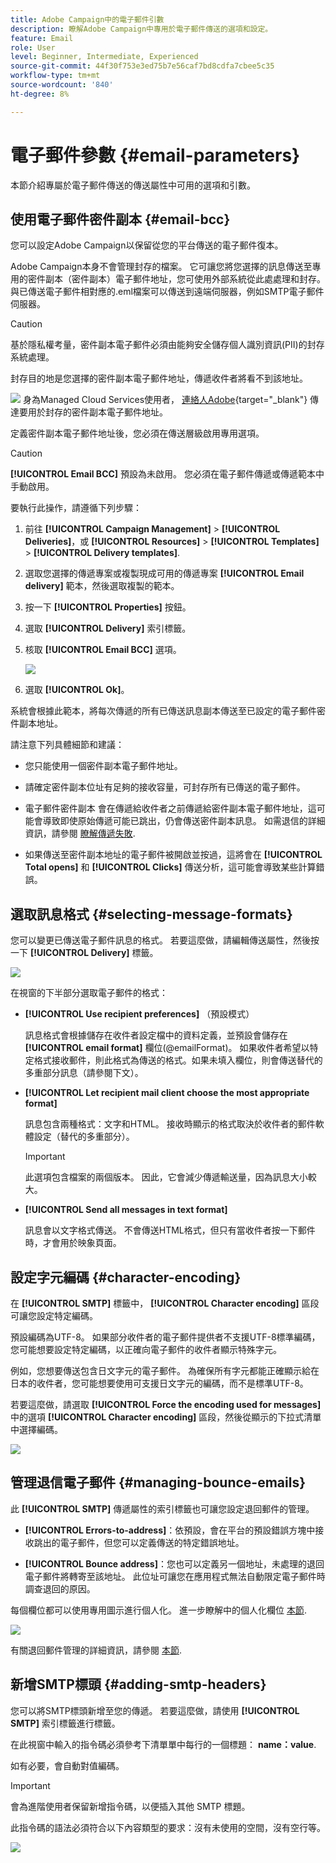 ```yaml
---
title: Adobe Campaign中的電子郵件引數
description: 瞭解Adobe Campaign中專用於電子郵件傳送的選項和設定。
feature: Email
role: User
level: Beginner, Intermediate, Experienced
source-git-commit: 44f30f753e3ed75b7e56caf7bd8cdfa7cbee5c35
workflow-type: tm+mt
source-wordcount: '840'
ht-degree: 8%

---
```


# 電子郵件參數 {#email-parameters}

本節介紹專屬於電子郵件傳送的傳送屬性中可用的選項和引數。

## 使用電子郵件密件副本 {#email-bcc}

<!--
>[!NOTE]
>
>This capability is available starting Campaign v8.3. To check your version, refer to [this section](../start/compatibility-matrix.md#how-to-check-your-campaign-version-and-buildversion)-->

您可以設定Adobe Campaign以保留從您的平台傳送的電子郵件復本。

Adobe Campaign本身不會管理封存的檔案。 它可讓您將您選擇的訊息傳送至專用的密件副本（密件副本）電子郵件地址，您可使用外部系統從此處處理和封存。 與已傳送電子郵件相對應的.eml檔案可以傳送到遠端伺服器，例如SMTP電子郵件伺服器。

>[!CAUTION]
>
>基於隱私權考量，密件副本電子郵件必須由能夠安全儲存個人識別資訊(PII)的封存系統處理。

封存目的地是您選擇的密件副本電子郵件地址，傳遞收件者將看不到該地址。

![](../assets/do-not-localize/speech.png)  身為Managed Cloud Services使用者， [連絡人Adobe](../start/campaign-faq.md#support){target="_blank"} 傳達要用於封存的密件副本電子郵件地址。

定義密件副本電子郵件地址後，您必須在傳送層級啟用專用選項。

>[!CAUTION]
>
>**[!UICONTROL Email BCC]** 預設為未啟用。 您必須在電子郵件傳遞或傳遞範本中手動啟用。

要執行此操作，請遵循下列步驟：

1. 前往 **[!UICONTROL Campaign Management]** > **[!UICONTROL Deliveries]**，或 **[!UICONTROL Resources]** > **[!UICONTROL Templates]** > **[!UICONTROL Delivery templates]**.
1. 選取您選擇的傳遞專案或複製現成可用的傳遞專案 **[!UICONTROL Email delivery]** 範本，然後選取複製的範本。
1. 按一下 **[!UICONTROL Properties]** 按鈕。
1. 選取 **[!UICONTROL Delivery]** 索引標籤。
1. 核取 **[!UICONTROL Email BCC]** 選項。

   ![](assets/email-bcc.png)

1. 選取 **[!UICONTROL Ok]**。

系統會根據此範本，將每次傳遞的所有已傳送訊息副本傳送至已設定的電子郵件密件副本地址。

請注意下列具體細節和建議：

* 您只能使用一個密件副本電子郵件地址。

* 請確定密件副本位址有足夠的接收容量，可封存所有已傳送的電子郵件。

* 電子郵件密件副本 <!--with Enhanced MTA--> 會在傳遞給收件者之前傳遞給密件副本電子郵件地址，這可能會導致即使原始傳遞可能已跳出，仍會傳送密件副本訊息。 如需退信的詳細資訊，請參閱 [瞭解傳遞失敗](delivery-failures.md).

* 如果傳送至密件副本地址的電子郵件被開啟並按過，這將會在 **[!UICONTROL Total opens]** 和 **[!UICONTROL Clicks]** 傳送分析，這可能會導致某些計算錯誤。

<!--Only successfully sent emails are taken in account, bounces are not.-->

## 選取訊息格式 {#selecting-message-formats}

您可以變更已傳送電子郵件訊息的格式。 若要這麼做，請編輯傳送屬性，然後按一下 **[!UICONTROL Delivery]** 標籤。

![](assets/email-message-format.png)

在視窗的下半部分選取電子郵件的格式：

* **[!UICONTROL Use recipient preferences]** （預設模式）

  訊息格式會根據儲存在收件者設定檔中的資料定義，並預設會儲存在 **[!UICONTROL email format]** 欄位(@emailFormat)。 如果收件者希望以特定格式接收郵件，則此格式為傳送的格式。如果未填入欄位，則會傳送替代的多重部分訊息（請參閱下文）。

* **[!UICONTROL Let recipient mail client choose the most appropriate format]**

  訊息包含兩種格式：文字和HTML。 接收時顯示的格式取決於收件者的郵件軟體設定（替代的多重部分）。

  >[!IMPORTANT]
  >
  >此選項包含檔案的兩個版本。 因此，它會減少傳遞輸送量，因為訊息大小較大。

* **[!UICONTROL Send all messages in text format]**

  訊息會以文字格式傳送。 不會傳送HTML格式，但只有當收件者按一下郵件時，才會用於映象頁面。

<!--
>[!NOTE]
>
>For more on defining the email content, see [this section]().-->

## 設定字元編碼 {#character-encoding}

在 **[!UICONTROL SMTP]** 標籤中， **[!UICONTROL Character encoding]** 區段可讓您設定特定編碼。

預設編碼為UTF-8。 如果部分收件者的電子郵件提供者不支援UTF-8標準編碼，您可能想要設定特定編碼，以正確向電子郵件的收件者顯示特殊字元。

例如，您想要傳送包含日文字元的電子郵件。 為確保所有字元都能正確顯示給在日本的收件者，您可能想要使用可支援日文字元的編碼，而不是標準UTF-8。

若要這麼做，請選取 **[!UICONTROL Force the encoding used for messages]** 中的選項 **[!UICONTROL Character encoding]** 區段，然後從顯示的下拉式清單中選擇編碼。

![](assets/email-smtp-encoding.png)

## 管理退信電子郵件 {#managing-bounce-emails}

此 **[!UICONTROL SMTP]** 傳遞屬性的索引標籤也可讓您設定退回郵件的管理。

* **[!UICONTROL Errors-to-address]**：依預設，會在平台的預設錯誤方塊中接收跳出的電子郵件，但您可以定義傳送的特定錯誤地址。

* **[!UICONTROL Bounce address]**：您也可以定義另一個地址，未處理的退回電子郵件將轉寄至該地址。 此位址可讓您在應用程式無法自動限定電子郵件時調查退回的原因。

每個欄位都可以使用專用圖示進行個人化。 進一步瞭解中的個人化欄位 [本節](personalization-fields.md).

![](assets/email-smtp-bounce.png)

有關退回郵件管理的詳細資訊，請參閱 [本節](delivery-failures.md#bounce-mail-management).

## 新增SMTP標頭 {#adding-smtp-headers}

您可以將SMTP標頭新增至您的傳遞。 若要這麼做，請使用 **[!UICONTROL SMTP]** 索引標籤進行標籤。

在此視窗中輸入的指令碼必須參考下清單單中每行的一個標題： **name：value**.

如有必要，會自動對值編碼。

>[!IMPORTANT]
>
>會為進階使用者保留新增指令碼，以便插入其他 SMTP 標題。
>
>此指令碼的語法必須符合以下內容類型的要求：沒有未使用的空間，沒有空行等。

![](assets/email-smtp-headers.png)

<!--
## Generate mirror page {#generating-mirror-page}

The mirror page is an HTML page accessible online via a web browser. Its content is identical to the email. It can be useful if your recipients are experiencing rendering issues or broken images when trying to view your email in their inbox.

Learn how to insert a link to the mirror page in [this section](mirror-page.md).-->